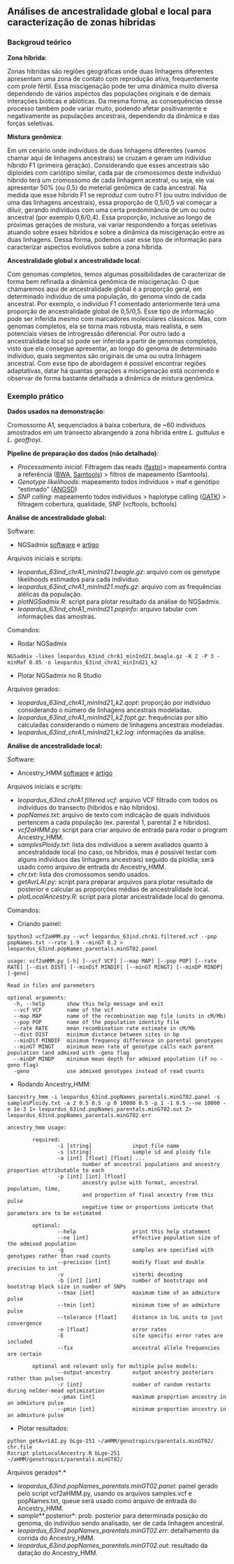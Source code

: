 ## Análises de ancestralidade global e local para caracterização de zonas híbridas

### Backgroud teórico

**Zona híbrida**:

Zonas híbridas são regiões geográficas onde duas linhagens diferentes apresentam uma zona de contato com reprodução ativa, frequentemente com prole fértil. Essa miscigenação pode ter uma dinâmica muito diversa dependendo de vários aspéctos das populações originais e de demais interações bióticas e abióticas. Da mesma forma, as consequências desse processo também pode variar muito, podendo afetar positivamente e negativamente as populações ancestrais, dependendo da dinâmica e das forças seletivas.

**Mistura genômica**:

Em um cenário onde indivíduos de duas linhagens diferentes (vamos chamar aqui de linhagens ancestrais) se cruzam e geram um indivíduo híbrido F1 (primeira geração). Considerando que esses ancestrais são diploides com cariótipo similar, cada par de cromossomos deste indivíduo híbrido terá um cromossomo de cada linhagem acestral, ou seja, ele vai apresentar 50% (ou 0,5) do meterial genômica de cada ancestral. Na medida que esse híbrido F1 se reproduz com outro F1 (ou outro indivíduo de uma das linhagens ancestrais), essa proporção de 0,5/0,5 vai começar a diluir, gerando indivíduos com uma certa predominância de um ou outro ancestral (por exemplo 0,6/0,4). Essa proporção, inclusive ao longo de próximas gerações de mistura, vai variar respondendo a forças seletivas atuando sobre esses híbridos e sobre a dinâmica da miscigenação entre as duas linhagens. Dessa forma, podemos usar esse tipo de informação para caracterizar aspectos evolutivos sobre a zona híbrida.

**Ancestralidade global x ancestralidade local**:

Com genomas completos, temos algumas possibilidades de caracterizar de forma bem refinada a dinâmica genômica de miscigenação. O que chamaremos aqui de ancestralidade global é a proporção geral, em determinado indivíduo de uma população, do genoma vindo de cada ancestral. Por exemplo, o indivíduo F1 comentado anteriormente terá uma proporção de ancestralidade global de 0,5/0,5. Esse tipo de informação pode ser inferida mesmo com marcadores moleculares clássicos. Mas, com genomas completos, ela se torna mais robusta, mais realista, e sem potenciais viéses de introgressão diferencial. Por outro lado a ancestralidade local só pode ser inferida a partir de genomas completos, visto que ela consegue apresentar, ao longo do genoma de determinado indivíduo, quais segmentos são originais de uma ou outra linhagem ancestral. Com esse tipo de abordagem é possível encontrar regiões adaptativas, datar há quantas gerações a miscigenação está ocorrendo e observar de forma bastante detalhada a dinâmica de mistura genômica.

### Exemplo prático

**Dados usados na demonstração**:

Cromossomo A1, sequenciados à baixa cobertura, de ~60 indivíduos amostrados em um transecto abrangendo a zona híbrida entre *L. guttulus* e *L. geoffroyi*. 

**Pipeline de preparação dos dados (não detalhado)**:

- *Processamento inicial*: Filtragem das reads ([fastp](https://github.com/OpenGene/fastp))> mapeamento contra a referência ([BWA](https://bio-bwa.sourceforge.net/bwa.shtml), [Samtools](http://www.htslib.org/doc/samtools.html)) >  filtros de mapeamento (Samtools).
- *Genotype likelihoods*: mapeamento todos indivíduos > maf e genótipo “estimado” ([ANGSD](http://www.popgen.dk/angsd/index.php/ANGSD))
- *SNP calling*: mapeamento todos indivíduos > haplotype calling ([GATK](https://gatk.broadinstitute.org/hc/en-us)) > filtragem cobertura, qualidade, SNP (vcftools, bcftools)

**Análise de ancestralidade global:**

Software:
- NGSadmix [software](http://www.popgen.dk/software/index.php/NgsAdmix) e [artigo](https://academic.oup.com/genetics/article/195/3/693/5935455)

Arquivos iniciais e scripts:

- *leopardus_63ind_chrA1_minInd21.beagle.gz*: arquivo com os genotype likelihoods estimados para cada indivíduo.
- *leopardus_63ind_chrA1_minInd21.mafs.gz*: arquivo com as frequências alélicas da população.
- *plotNGSadmix.R*: script para plotar resultado da análise do NGSadmix.
- *leopardus_63ind_chrA1_minInd21.popinfo*: arquivo tabular com informações das amostras.

Comandos:

- Rodar NGSadmix
```
NGSadmix -likes leopardus_63ind_chrA1_minInd21.beagle.gz -K 2 -P 3 -minMaf 0.05 -o leopardus_63ind_chrA1_minInd21_k2
```
- Plotar NGSadmix no R Studio

Arquivos gerados:

- *leopardus_63ind_chrA1_minInd21_k2.qopt*: proporção por indivíduo considerando o número de linhagens ancestrais modeladas.
- *leopardus_63ind_chrA1_minInd21_k2.fopt.gz*: frequências por sítio calculadas considerando o número de linhagens ancestrais modeladas.
- *leopardus_63ind_chrA1_minInd21_k2.log*: informações da análise.

**Análise de ancestralidade local:**

Software:

- Ancestry_HMM [software](https://github.com/russcd/Ancestry_HMM) e [artigo](https://journals.plos.org/plosgenetics/article?id=10.1371/journal.pgen.1006529)

Arquivos iniciais e scripts:

- *leopardus_63ind.chrA1.filtered.vcf*: arquivo VCF filtrado com todos os indivíduos do transecto (híbridos e não híbridos).
- *popNames.txt*: arquivo de texto com indicação de quais indivíduos pertencem a cada população (ex. parental 1, parental 2 e híbridos).
- *vcf2aHMM.py*: script para criar arquivo de entrada para rodar o program Ancestry_HMM.
- *samplesPloidy.txt*: lista dos indivíduos a serem avaliados quanto à ancestralidade local (no caso, os híbridos, mas é possível testar com alguns indivíduos das linhagens ancestrais) seguido da ploidia; será usado como arquivo de entrada do Ancestry_HMM.
- *chr.txt*: lista dos cromossomos sendo usados.
- *getAvrLAI.py*: script para preparar arquivos para plotar resultado de posterior e calcular as proporções médias de ancestralidade local.
- *plotLocalAncestry.R*: script para plotar ancestralidade local do genoma.

Comandos:

- Criando painel:
```
$python3 vcf2aHMM.py --vcf leopardus_63ind.chrA1.filtered.vcf --pop popNames.txt --rate 1.9 --minGT 0.2 > leopardus_63ind.popNames_parentals.minGT02.panel

usage: vcf2aHMM.py [-h] [--vcf VCF] [--map MAP] [--pop POP] [--rate RATE] [--dist DIST] [--minDif MINDIF] [--minGT MINGT] [--minDP MINDP] [-geno]

Read in files and paremeters

optional arguments:
  -h, --help       show this help message and exit
  --vcf VCF        name of the vcf
  --map MAP        name of the recombination map file (units in cM/Mb)
  --pop POP        name of the population identity file
  --rate RATE      mean recombination rate estimate in cM/Mb
  --dist DIST      minimum distance between sites in bp
  --minDif MINDIF  minimum frequency difference in parental genotypes
  --minGT MINGT    minimum mean rate of genotype calls each parent population (and admixed with -geno flag
  --minDP MINDP    minimum mean depth for admixed population (if no -geno flag)
  -geno            use admixed genotypes instead of read counts
```

- Rodando Ancestry_HMM:
```
$ancestry_hmm -i leopardus_63ind.popNames_parentals.minGT02.panel -s samplesPloidy.txt -a 2 0.5 0.5 -p 0 10000 0.5 -p 1 -1 0.5 --ne 10000 -e 1e-3 1> leopardus_63ind.popNames_parentals.minGT02.out 2> leopardus_63ind.popNames_parentals.minGT02.err

ancestry_hmm usage:

        required:
                -i [string]             input file name
                -s [string]             sample id and ploidy file
                -a [int] [float] [float] ...
                        number of ancestral populations and ancestry proportion attributable to each
                -p [int] [int] [float]
                        ancestry pulse with format, ancestral population, time,
                        and proportion of final ancestry from this pulse
                        negative time or proportions indicate that parameters are to be estimated

        optional:
                --help                  print this help statement
                --ne [int]              effective population size of the admixed population
                -g                      samples are specified with genotypes rather than read counts
                --precision [int]       modify float and double precision to int
                -v                      viterbi decoding
                -b [int] [int]          number of bootstraps and bootstrap block size in number of SNPs
                --tmax [int]            maximum time of an admixture pulse
                --tmin [int]            minimum time of an admixture pulse
                --tolerance [float]     distance in lnL units to just convergence
                -e [float]              error rates
                -E                      site specific error rates are included
                --fix                   ancestral allele frequencies are certain

        optional and relevant only for multiple pulse models:
                --output-ancestry       output ancestry posteriors rather than pulses
                -r [int]                number of random restarts during nelder-mead optimization
                --pmax [int]            maximum proportion ancestry in an admixture pulse
                --pmin [int]            minimum proportion ancestry in an admixture pulse
```

- Plotar resultados:
```
python getAvrLAI.py bLge-251 ~/aHMM/genotropics/parentals.minGT02/ chr.file
Rscript plotLocalAncestry.R bLge-251 ~/aHMM/genotropics/parentals.minGT02/
```

Arquivos gerados*:*

- *leopardus_63ind.popNames_parentals.minGT02.panel*: painel gerado pelo script vcf2aHMM.py, usando os arquivos samples.vcf e popNames.txt, queue será usado como arquivo de entrada do Ancestry_HMM.
- *sample***.posterior*: prob. posterior para determinada posição do genoma, do indivíduo sendo analisado, ser de cada linhagem ancestral.
- *leopardus_63ind.popNames_parentals.minGT02.err*: detalhamento da corrida do Ancestry_HMM.
- *leopardus_63ind.popNames_parentals.minGT02.out*: resultado da datação do Ancestry_HMM.
